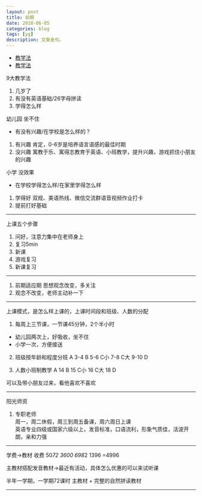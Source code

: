 ```yaml
---
layout: post
title: 前期
date: 2018-06-05
categories: blog
tags: [yg]
description: 文章金句。
---
```



- [教学法](https://github.com/feiyuii/feiyuii.GitHub.io/blob/master/_posts/%E7%BB%84%E5%90%88%201.pdf)
- [教学法](https://raw.githubusercontent.com/feiyuii/feiyuii.GitHub.io/master/_posts/%E7%BB%84%E5%90%88%201.pdf)

9大教学法
1. 几岁了
2. 有没有英语基础/26字母拼读
3. 学得怎么样


幼儿园 坐不住 
- 有没有兴趣/在学校是怎么样的？
1. 有兴趣 肯定，0-6岁是培养语言语感的最佳时期
2. 没兴趣 寓教于乐、寓得志教育于英语、小班教学，提升兴趣，游戏抓住小朋友的兴趣

小学 没效果
- 在学校学得怎么样/在家里学得怎么样
1. 学得好 双规、美语热线、微信交流群语音视频作业打卡
2. 提前打好基础


---

上课五个步骤
1. 问好，注意力集中在老师身上
2. 复习5min 
3. 新课
4. 游戏复习
5. 新课复习

--- 

1. 前期适应期 思想观念改变，多关注
2. 观念不改变，老师主动补一下

---

上课模式，是怎么样上课的，上课时间段和班级、人数的分配
1. 每周上三节课，一节课45分钟，2个半小时
- 幼儿园两次上，好吸收，坐不住
- 小学一次，方便接送

2. 班级按年龄和程度分班
A 3-4
B 5-6
C小 7-8
C大 9-10
D

3. 人数小班制教学
A 14
B 15
C小 16
C大 18
D 

可以及带小朋友过来，看他喜欢不喜欢

--- 
阳光师资
1. 专职老师<br>
周一，周二休假，周三到周五备课，周六周日上课<br>
英语专业四级或国家六级以上，发音标准，口语流利，形象气质佳，活波开朗，亲和力强

---

学费→教材
收费 
50*72 3600
698*2 1396
=4996

主教材搭配发音教材→最近有活动，具体怎么优惠的可以来试听课

半年一学期，一学期72课时
主教材 + 完整的自然拼读教材

---



